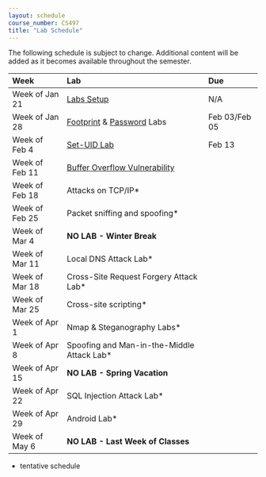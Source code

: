 ```yaml
---
layout: schedule
course_number: CS497
title: "Lab Schedule"
---
```


The following schedule is subject to change.
Additional content will be added as it becomes available throughout the semester.<br>


**Week**       | **Lab**                                                                |  **Due**                                                                                                                   
:--------------|:-----------------------------------------------------------------------|:--------------------------    
Week of Jan 21 |  [Labs Setup](lab01.html)                                              | N/A
Week of Jan 28 |  [Footprint](lab02b.html) & [Password](lab02.html) Labs                | Feb 03/Feb 05
Week of Feb 4  |  [Set-UID Lab](lab03.html)                                             | Feb 13                    
Week of Feb 11 |  [Buffer Overflow Vulnerability](lab04.html)                           | 
Week of Feb 18 |  Attacks on TCP/IP*|
Week of Feb 25 |  Packet sniffing and spoofing*|
Week of Mar 4  |  **NO LAB - Winter Break**                                             |
Week of Mar 11 |  Local DNS Attack Lab*|
Week of Mar 18 |  Cross-Site Request Forgery Attack Lab*|
Week of Mar 25 |  Cross-site scripting*| 
Week of Apr 1  |  Nmap & Steganography Labs*|
Week of Apr 8  |  Spoofing and Man-in-the-Middle Attack Lab*|
Week of Apr 15 |  **NO LAB - Spring Vacation**                                          |
Week of Apr 22 |  SQL Injection Attack Lab*|
Week of Apr 29 |  Android Lab*|
Week of May 6  |  **NO LAB - Last Week of Classes**                                     |

* tentative schedule
